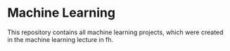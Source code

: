 # Machine Learning

This repository contains all machine learning projects, which were created in the machine learning lecture in fh.
